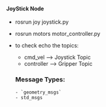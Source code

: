 #### JoyStick Node
- rosrun joy joystick.py
- rosrun motors motor_controller.py
- to check echo the topics:
    - cmd_vel --> Joystick Topic
    - controller --> Gripper Topic

    ### Message Types:
      - `geometry_msgs`
      - std_msgs

